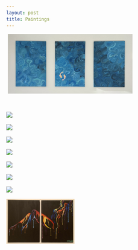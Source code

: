 ```yaml
---
layout: post
title: Paintings
---
```

<img src="/images/paint1.png" alt="" style="width:24.25%;">   <img src="/images/fish_paint.jpg" alt="" style="width:65.75%;">    

<img src="/images/paint3.jpg" alt="" style="width:34.5%;">   <img src="/images/paint5.jpg" alt="" style="width:29%;">   <img src="/images/paint2.jpg" alt="" style="width:26.5%;">  




![](https://kyragunluk.github.io/images/paint4.jpg)










![](https://kyragunluk.github.io/images/paint5.5.png)










![](https://kyragunluk.github.io/images/paint6.jpg)










![](https://kyragunluk.github.io/images/paint7.png)










![](https://kyragunluk.github.io/images/paint8.jpg)











![](https://kyragunluk.github.io/images/paint9.jpg)










![](https://kyragunluk.github.io/images/paint10.jpg)








<img src="/images/girlpaint.jpg" alt="" style="width:36%;">    <img src="/images/paint11.jpg" alt="" style="width:16%;">    <img src="/images/paint12.png" alt="" style="width:17.5%;">    <img src="/images/paint13.png" alt="" style="width:17.5%;">    




















